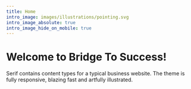 ```yaml
---
title: Home
intro_image: images/illustrations/pointing.svg
intro_image_absolute: true
intro_image_hide_on_mobile: true
---
```

# Welcome to Bridge To Success!

Serif contains content types for a typical business website. The theme is fully responsive, blazing fast and artfully illustrated.